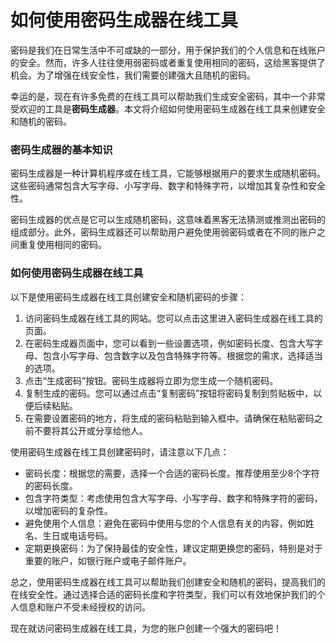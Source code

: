 如何使用密码生成器在线工具
=============

密码是我们在日常生活中不可或缺的一部分，用于保护我们的个人信息和在线账户的安全。然而，许多人往往使用弱密码或者重复使用相同的密码，这给黑客提供了机会。为了增强在线安全性，我们需要创建强大且随机的密码。

幸运的是，现在有许多免费的在线工具可以帮助我们生成安全密码，其中一个非常受欢迎的工具是**密码生成器**。本文将介绍如何使用密码生成器在线工具来创建安全和随机的密码。

### 密码生成器的基本知识

密码生成器是一种计算机程序或在线工具，它能够根据用户的要求生成随机密码。这些密码通常包含大写字母、小写字母、数字和特殊字符，以增加其复杂性和安全性。

密码生成器的优点是它可以生成随机密码，这意味着黑客无法猜测或推测出密码的组成部分。此外，密码生成器还可以帮助用户避免使用弱密码或者在不同的账户之间重复使用相同的密码。

### 如何使用密码生成器在线工具

以下是使用密码生成器在线工具创建安全和随机密码的步骤：

1. 访问密码生成器在线工具的网站。您可以点击这里进入密码生成器在线工具的页面。
2. 在密码生成器页面中，您可以看到一些设置选项，例如密码长度、包含大写字母、包含小写字母、包含数字以及包含特殊字符等。根据您的需求，选择适当的选项。
3. 点击“生成密码”按钮。密码生成器将立即为您生成一个随机密码。
4. 复制生成的密码。您可以通过点击“复制密码”按钮将密码复制到剪贴板中，以便后续粘贴。
5. 在需要设置密码的地方，将生成的密码粘贴到输入框中。请确保在粘贴密码之前不要将其公开或分享给他人。

使用密码生成器在线工具创建密码时，请注意以下几点：

- 密码长度：根据您的需要，选择一个合适的密码长度。推荐使用至少8个字符的密码长度。
- 包含字符类型：考虑使用包含大写字母、小写字母、数字和特殊字符的密码，以增加密码的复杂性。
- 避免使用个人信息：避免在密码中使用与您的个人信息有关的内容，例如姓名、生日或电话号码。
- 定期更换密码：为了保持最佳的安全性，建议定期更换您的密码，特别是对于重要的账户，如银行账户或电子邮件账户。

总之，使用密码生成器在线工具可以帮助我们创建安全和随机的密码，提高我们的在线安全性。通过选择合适的密码长度和字符类型，我们可以有效地保护我们的个人信息和账户不受未经授权的访问。

现在就访问密码生成器在线工具，为您的账户创建一个强大的密码吧！